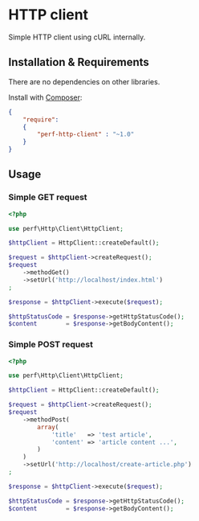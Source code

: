 HTTP client
===========

Simple HTTP client using cURL internally.

## Installation & Requirements

There are no dependencies on other libraries.

Install with [Composer](http://getcomposer.org):

```json
{
	"require":
	{
		"perf-http-client" : "~1.0"
	}
}
```

## Usage

### Simple GET request

```php
<?php

use perf\Http\Client\HttpClient;

$httpClient = HttpClient::createDefault();

$request = $httpClient->createRequest();
$request
    ->methodGet()
    ->setUrl('http://localhost/index.html')
;

$response = $httpClient->execute($request);

$httpStatusCode = $response->getHttpStatusCode();
$content        = $response->getBodyContent();

```

### Simple POST request

```php
<?php

use perf\Http\Client\HttpClient;

$httpClient = HttpClient::createDefault();

$request = $httpClient->createRequest();
$request
    ->methodPost(
        array(
            'title'   => 'test article',
            'content' => 'article content ...',
    	)
    )
    ->setUrl('http://localhost/create-article.php')
;

$response = $httpClient->execute($request);

$httpStatusCode = $response->getHttpStatusCode();
$content        = $response->getBodyContent();

```
